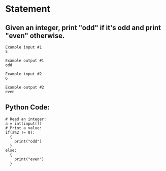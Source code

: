 # Statement
## Given an integer, print "odd" if it's odd and print "even" otherwise.

```
Example input #1
5

Example output #1
odd

Example input #2
6

Example output #2
even
```
## Python Code:

```
# Read an integer:
a = int(input())
# Print a value:
if(a%2 != 0):
  {
    print("odd")
  }
else:
  {
    print("even")
  }
```

